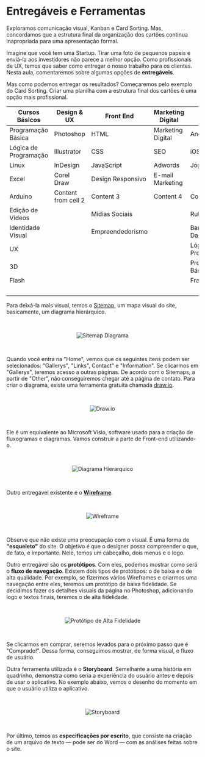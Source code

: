 # Entregáveis e Ferramentas

Exploramos comunicação visual, Kanban e Card Sorting. Mas, concordamos que a estrutura final da organização dos cartões continua inapropriada para uma apresentação formal.

Imagine que você tem uma Startup. Tirar uma foto de pequenos papeis e enviá-la aos investidores não parece a melhor opção. Como profissionais de UX, temos que saber como entregar o nosso trabalho para os clientes. Nesta aula, comentaremos sobre algumas opções de **entregáveis**.

Mas como podemos entregar os resultados? Começaremos pelo exemplo do Card Sorting. Criar uma planilha com a estrutura final dos cartões é uma opção mais profissional.


Cursos Básicos | Design & UX | Front End | Marketing Digital | Mobile | Programação
------------ | ------------- | ------------- | ------------- | ------------- | -------------
Programação Básica | Photoshop | HTML | Marketing Digital | Android | Java
Lógica de Programação | Illustrator | CSS | SEO | iOS | PHP
Linux | InDesign | JavaScript | Adwords | Jogos | C# e .NET
Excel | Corel Draw | Design Responsivo | E-mail Marketing |  | Python
Arduíno | Content from cell 2 | Content 3 | Content 4 | Content 5 | Content 6
 | Edição de Vídeos |  | Mídias Sociais |  | Ruby
  | Identidade Visual |  | Empreendedorismo |  | Banco de Dados
  | UX | |  |  | Lógica de Programação
  | 3D |  | | | Programação Básica
  | Flash |  |  |  | Framework
    |  |  |  |  | Infraestrutura
    

Para deixá-la mais visual, temos o [Sitemap](https://www.xml-sitemaps.com/), um mapa visual do site, basicamente, um diagrama hierárquico.

<br>

<div align="center">

![Sitemap Diagrama](images/sitemap-diagrama.png)

</div>

<br>


Quando você entra na "Home", vemos que os seguintes itens podem ser selecionados: "Gallerys", "Links", Contact" e "Information". Se clicarmos em "Gallerys", teremos acesso a outras páginas. De acordo com o Sitemaps, a partir de "Other", não conseguiremos chegar até a página de contato. Para criar o diagrama, existe uma ferramenta gratuita chamada [draw.io](https://app.diagrams.net/).


<br>

<div align="center">

![Draw.io](images/draw-io.png)

</div>

<br>

Ele é um equivalente ao Microsoft Visio, software usado para a criação de fluxogramas e diagramas. Vamos construir a parte de Front-end utilizando-o.


<br>

<div align="center">

![Diagrama Hierarquico](images/diagrama-hierarquico.png)

</div>

<br>


Outro entregável existente é o [**Wireframe**](https://wireframe.cc/).


<br>

<div align="center">

![Wireframe](images/wireframe.png)

</div>

<br>


Observe que não existe uma preocupação com o visual. É uma forma de **"esqueleto"** do site. O objetivo é que o designer possa compreender o que, de fato, é importante. Nele, temos um cabeçalho, dois menus e o logo.

Outro entregável são os **protótipos**. Com eles, podemos mostrar como será o **fluxo de navegação**. Existem dois tipos de protótipos: o de baixa e o de alta qualidade. Por exemplo, se fizermos vários Wireframes e criarmos uma navegação entre eles, teremos um protótipo de baixa fidelidade. Se decidimos fazer os detalhes visuais da página no Photoshop, adicionando logo e textos finais, teremos o de alta fidelidade.


<br>

<div align="center">

![Protótipo de Alta Fidelidade](images/prototipo-de-alta-fidelidade.png)

</div>

<br>

Se clicarmos em comprar, seremos levados para o próximo passo que é "Comprado!". Dessa forma, conseguimos mostrar, de forma visual, o fluxo de usuário. 

Outra ferramenta utilizada é o **Storyboard**. Semelhante a uma história em quadrinho, demonstra como seria a experiência do usuário antes e depois de usar o aplicativo. No exemplo abaixo, vemos o desenho do momento em que o usuário utiliza o aplicativo.


<br>

<div align="center">

![Storyboard](images/storyboard.jpg)

</div>

<br>


Por último, temos as **especificações por escrito**, que consiste na criação de um arquivo de texto — pode ser do Word — com as análises feitas sobre o site.